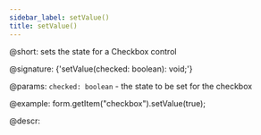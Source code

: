```yaml
---
sidebar_label: setValue()
title: setValue()
---          
```


@short: sets the state for a Checkbox control

@signature: {'setValue(checked: boolean): void;'}

@params:
`checked: boolean` - the state to be set for the checkbox

@example:
form.getItem("checkbox").setValue(true); 

@descr:

